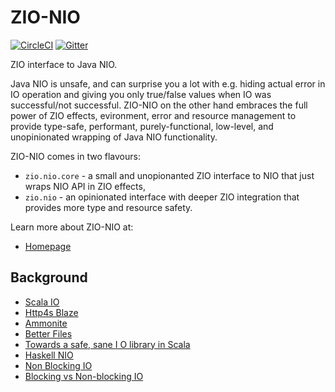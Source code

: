 # ZIO-NIO

[![CircleCI][badge-ci]][link-ci]
[![Gitter][badge-gitter]][link-gitter]

ZIO interface to Java NIO.

Java NIO is unsafe, and can surprise you a lot with e.g. hiding actual error in IO operation and giving you only true/false values when IO was successful/not successful. ZIO-NIO on the other hand embraces the full power of ZIO effects, evironment, error and resource management to provide type-safe, performant, purely-functional, low-level, and unopinionated wrapping of Java NIO functionality.

ZIO-NIO comes in two flavours:

 - `zio.nio.core` - a small and unopionanted ZIO interface to NIO that just wraps NIO API in ZIO effects,
 - `zio.nio` - an opinionated interface with deeper ZIO integration that provides more type and resource safety.

Learn more about ZIO-NIO at:

 - [Homepage](https://zio.github.io/zio-nio/)

## Background

* [Scala IO](https://www.scala-lang.org/api/2.12.3/scala/io/index.html)
* [Http4s Blaze](https://github.com/http4s/blaze)
* [Ammonite](https://github.com/lihaoyi/Ammonite/)
* [Better Files](https://github.com/pathikrit/better-files)
* [Towards a safe, sane I O library in Scala](https://www.youtube.com/watch?feature=player_embedded&v=uaYKkpqs6CE)
* [Haskell NIO](https://wiki.haskell.org/NIO)
* [Non Blocking IO](https://www.youtube.com/watch?v=uKc0Gx_lPsg)
* [Blocking vs Non-blocking IO](http://tutorials.jenkov.com/java-nio/nio-vs-io.html)

[badge-ci]: https://circleci.com/gh/zio/zio-nio/tree/master.svg?style=svg
[badge-gitter]: https://badges.gitter.im/ZIO/zio-nio.svg
[link-ci]: https://circleci.com/gh/zio/zio-nio/tree/master
[link-gitter]: https://gitter.im/ZIO/zio-nio?utm_source=badge&utm_medium=badge&utm_campaign=pr-badge&utm_content=badge
